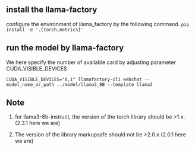 ## install the llama-factory
configure the environment of llama_factory by the following command.
```pip install -e '.[torch,metrics]'```

## run the model by llama-factory
We here specify the number of available card by adjusting parameter CUDA_VISIBLE_DEVICES
```shell
CUDA_VISIBLE_DEVICES="0,1" llamafactory-cli webchat --model_name_or_path ../model/llama3_8B --template llama3
```

## Note 
1. for llama3-8b-instruct, the version of the torch library should be >1.x. (2.3.1 here we are)

2. The version of the library markupsafe should not be >2.0.x (2.0.1 here we are) 